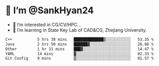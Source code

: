# 👋 I’m @SankHyan24

- 👀 I’m interested in CG/CV/HPC...
- 🌱 I’m learning in State Key Lab of CAD&CG, Zhejiang University.

<!---
SankHyan24/SankHyan24 is a ✨ special ✨ repository because its `README.md` (this file) appears on your GitHub profile.
You can click the Preview link to take a look at your changes.
--->
<!--START_SECTION:waka-->

```txt
C++           5 hrs 38 mins   █████████████▒░░░░░░░░░░░   53.35 %
Java          2 hrs 50 mins   ██████▓░░░░░░░░░░░░░░░░░░   26.86 %
Other         1 hr 31 mins    ███▓░░░░░░░░░░░░░░░░░░░░░   14.47 %
YAML          14 mins         ▓░░░░░░░░░░░░░░░░░░░░░░░░   02.33 %
Git Config    9 mins          ▒░░░░░░░░░░░░░░░░░░░░░░░░   01.57 %
```

<!--END_SECTION:waka-->
